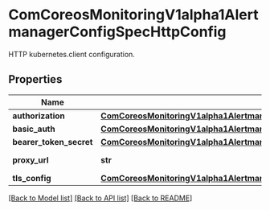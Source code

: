 # ComCoreosMonitoringV1alpha1AlertmanagerConfigSpecHttpConfig

HTTP kubernetes.client configuration.
## Properties
Name | Type | Description | Notes
------------ | ------------- | ------------- | -------------
**authorization** | [**ComCoreosMonitoringV1alpha1AlertmanagerConfigSpecHttpConfigAuthorization**](ComCoreosMonitoringV1alpha1AlertmanagerConfigSpecHttpConfigAuthorization.md) |  | [optional] 
**basic_auth** | [**ComCoreosMonitoringV1alpha1AlertmanagerConfigSpecHttpConfigBasicAuth**](ComCoreosMonitoringV1alpha1AlertmanagerConfigSpecHttpConfigBasicAuth.md) |  | [optional] 
**bearer_token_secret** | [**ComCoreosMonitoringV1alpha1AlertmanagerConfigSpecHttpConfigBearerTokenSecret**](ComCoreosMonitoringV1alpha1AlertmanagerConfigSpecHttpConfigBearerTokenSecret.md) |  | [optional] 
**proxy_url** | **str** | Optional proxy URL. | [optional] 
**tls_config** | [**ComCoreosMonitoringV1alpha1AlertmanagerConfigSpecHttpConfigTlsConfig**](ComCoreosMonitoringV1alpha1AlertmanagerConfigSpecHttpConfigTlsConfig.md) |  | [optional] 

[[Back to Model list]](../README.md#documentation-for-models) [[Back to API list]](../README.md#documentation-for-api-endpoints) [[Back to README]](../README.md)


